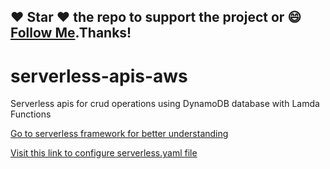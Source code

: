 ## :heart: Star :heart: the repo to support the project or :smile:[Follow Me](https://github.com/harsh6768).Thanks!

# serverless-apis-aws
Serverless apis for crud operations using DynamoDB database with Lamda Functions


[Go to serverless framework for better understanding](https://serverless.com/framework/docs/providers/aws/guide/functions/)

[Visit this link to configure serverless.yaml file](https://serverless.com/framework/docs/providers/aws/guide/resources/)

